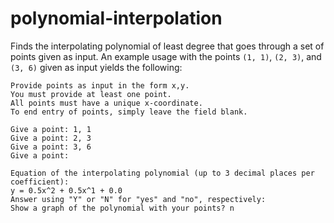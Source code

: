 # polynomial-interpolation
Finds the interpolating polynomial of least degree that goes through a set of points given as input. An example usage with the points `(1, 1)`, `(2, 3)`, and `(3, 6)` given as input yields the following:

```
Provide points as input in the form x,y.
You must provide at least one point.
All points must have a unique x-coordinate.
To end entry of points, simply leave the field blank.

Give a point: 1, 1
Give a point: 2, 3
Give a point: 3, 6
Give a point: 

Equation of the interpolating polynomial (up to 3 decimal places per coefficient):
y = 0.5x^2 + 0.5x^1 + 0.0
Answer using "Y" or "N" for "yes" and "no", respectively:
Show a graph of the polynomial with your points? n
```
